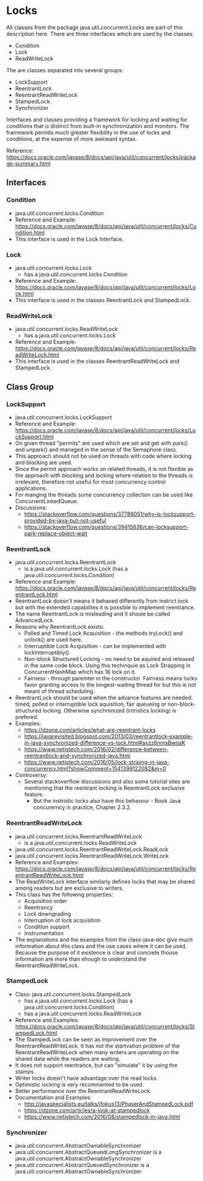 # Locks

All classes from the package java.util.concurrent.Locks are part of this description here. There are three interfaces which are used by the classes:
* Condition
* Lock
* ReadWriteLock

The are classes separated into several groups:
* LockSupport
* ReentrantLock
* ReentrantReadWriteLock
* StampedLock
* Synchronizer

Interfaces and classes providing a framework for locking and waiting for conditions that is distinct from built-in synchronization and monitors. The framework permits much greater flexibility in the use of locks and conditions, at the expense of more awkward syntax.

Reference: https://docs.oracle.com/javase/8/docs/api/java/util/concurrent/locks/package-summary.html

## Interfaces

### Condition
* java.util.concurrent.locks.Condition
* Reference and Example: https://docs.oracle.com/javase/8/docs/api/java/util/concurrent/locks/Condition.html
* This interface is used in the Lock Interface.

### Lock
* java.util.concurrent.locks.Lock
  * has a java.util.concurrent.locks.Condition
* Reference and Example: https://docs.oracle.com/javase/8/docs/api/java/util/concurrent/locks/Lock.html
* This interface is used in the classes ReentrantLock and StampedLock.

### ReadWriteLock
* java.util.concurrent.locks.ReadWriteLock
  * has a java.util.concurrent.locks.Lock
* Reference and Example: https://docs.oracle.com/javase/8/docs/api/java/util/concurrent/locks/ReadWriteLock.html
* This interface is used in the classes ReentrantReadWriteLock and StampedLock.

## Class Group

### LockSupport
* java.util.concurrent.locks.LockSupport
* Reference and Example: https://docs.oracle.com/javase/8/docs/api/java/util/concurrent/locks/LockSupport.html
* On given thread "permits" are used which are set and get with park() and unpark() and managed in the sense of the Semaphore class.
* This approach should not be used on threads with code where locking and blocking are used.
* Since the permit approach works on related threads, it is not flexible as the approach with blocking and locking where relation to the threads is irrelevant, therefore not useful for most concurrency control applications. 
* For manging the threads some concurrency collection can be used like ConcurrentLinkedQueue.
* Discussions:
  * https://stackoverflow.com/questions/37789051/why-is-locksupport-provided-by-java-but-not-useful
  * https://stackoverflow.com/questions/39415636/can-locksupport-park-replace-object-wait 

### ReentrantLock
* java.util.concurrent.locks.ReentrantLock
  * is a java.util.concurrent.locks.Lock (has a java.util.concurrent.locks.Condition)
* Reference and Example: https://docs.oracle.com/javase/8/docs/api/java/util/concurrent/locks/ReentrantLock.html
* ReentrantLock doesn't means it behaved differently from instrict lock but with the extended capabilites it is possible to implement reentrance. 
* The name ReentrantLock is misleading and it shoule be called AdvancedLock.
* Reasons why ReentrantLock exists:
  * Polled and Timed Lock Acquisition - the methods tryLock() and unlock() are used here.
  * Interruptible Lock Acquisition - can be implemented with lockInterruptibly().
  * Non-block Structured Locking - no need to be aquired and released in the same code block. Using this techinquie as Lock Strapping in ConcurrentHashMap which has 16 lock on it.
  * Fairness - through paremter in the constructor. Fairness means locks favor granting access to the longest-waiting thread for but this is not meant of thread scheduling.
* ReentrantLock should be used when the advance features are needed: timed, polled or interruptible lock aquisition, fair queueing or non-block-structured locking. Otherwise synchronized (intristics locking) is prefered.
* Examples:
  * https://dzone.com/articles/what-are-reentrant-locks
  * https://javarevisited.blogspot.com/2013/03/reentrantlock-example-in-java-synchronized-difference-vs-lock.html#axzz6nmsBwnaK
  * https://www.netjstech.com/2016/02/difference-between-reentrantlock-and-synchronized-java.html
  * https://www.netjstech.com/2016/05/lock-striping-in-java-concurrency.html?showComment=1541399122082&m=0  
* Controversy:
  * Several stackoverflow discussions and also some tutorial sites are mentioning that the reentrant locking is ReentrantLock exclusive feature.
    * But the instristic locks also have this behavour - Book Java concurerncy in practice, Chapter 2.3.2.

### ReentrantReadWriteLock
* java.util.concurrent.locks.ReentrantReadWriteLock
  * is a java.util.concurrent.locks.ReadWriteLock
* java.util.concurrent.locks.ReentrantReadWriteLock.ReadLock
* java.util.concurrent.locks.ReentrantReadWriteLock.WriteLock
* Reference and Examples: https://docs.oracle.com/javase/8/docs/api/java/util/concurrent/locks/ReentrantReadWriteLock.html
* The ReadWriteLock interface similarly defines locks that may be shared among readers but are exclusive to writers.
* This class has the following properties:
  * Acquisition order
  * Reentrancy
  * Lock downgrading
  * Interruption of lock acquisition
  * Condition support
  * Instrumentation
* The explanations and the examples from the class-java-doc give much information about this class and the use cases where it can be used. Because the purpose of it existence is clear and concrete thouse information are more than ehough to understand the ReentrantReadWriteLock.

### StampedLock
* Class: java.util.concurrent.locks.StampedLock
  * has a java.util.concurrent.locks.Lock (has a java.util.concurrent.locks.Condition)
  * has a java.util.concurrent.locks.ReadWriteLock
* Reference and Examples: https://docs.oracle.com/javase/8/docs/api/java/util/concurrent/locks/StampedLock.html
* The StampedLock can be seen as improvement over the ReentrantReadWriteLock. It has not the startvation problem of the ReentrantReadWriteLock when many writers are operating on the shared data while the readers are waiting.
* It does not support reentrance, but can "simulate" it by using the stamps.
* Writer locks doesn't have advantage over the read locks.
* Optimistic locking is very recommented to be used.
* Better performance over the ReentrantReadWriteLock.
* Documentation and Examples:
  * http://javaspecialists.eu/talks/jfokus13/PhaserAndStampedLock.pdf
  * https://dzone.com/articles/a-look-at-stampedlock
  * https://www.netjstech.com/2016/08/stampedlock-in-java.html

### Synchronizer
* java.util.concurrent.AbstractOwnableSynchronizer
* java.util.concurrent.AbstractQueuedLongSynchronizer is a java.util.concurrent.AbstractOwnableSynchronizer
* java.util.concurrent.AbstractQueuedSynchronizer is a java.util.concurrent.AbstractOwnableSynchronizer

